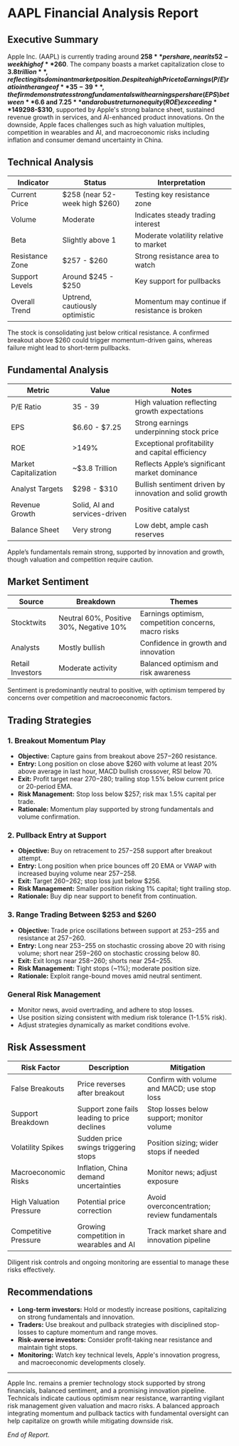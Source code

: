 # AAPL Financial Analysis Report

## Executive Summary

Apple Inc. (AAPL) is currently trading around **$258** per share, near its 52-week high of **$260**. The company boasts a market capitalization close to **$3.8 trillion**, reflecting its dominant market position. Despite a high Price to Earnings (P/E) ratio in the range of **35-39**, the firm demonstrates strong fundamentals with earnings per share (EPS) between **$6.6 and $7.25** and a robust return on equity (ROE) exceeding **149%**. Analyst price targets have been raised to **$298-$310**, supported by Apple's strong balance sheet, sustained revenue growth in services, and AI-enhanced product innovations. On the downside, Apple faces challenges such as high valuation multiples, competition in wearables and AI, and macroeconomic risks including inflation and consumer demand uncertainty in China.

## Technical Analysis

| Indicator           | Status                          | Interpretation                                  |
|---------------------|--------------------------------|------------------------------------------------|
| Current Price       | $258 (near 52-week high $260)   | Testing key resistance zone                      |
| Volume              | Moderate                       | Indicates steady trading interest                |
| Beta                | Slightly above 1               | Moderate volatility relative to market           |
| Resistance Zone     | $257 - $260                   | Strong resistance area to watch                  |
| Support Levels      | Around $245 - $250            | Key support for pullbacks                         |
| Overall Trend       | Uptrend, cautiously optimistic| Momentum may continue if resistance is broken    |

The stock is consolidating just below critical resistance. A confirmed breakout above $260 could trigger momentum-driven gains, whereas failure might lead to short-term pullbacks.

## Fundamental Analysis

| Metric               | Value                  | Notes                                                    |
|----------------------|------------------------|----------------------------------------------------------|
| P/E Ratio            | 35 - 39               | High valuation reflecting growth expectations            |
| EPS                  | $6.60 - $7.25         | Strong earnings underpinning stock price                  |
| ROE                  | >149%                 | Exceptional profitability and capital efficiency          |
| Market Capitalization | ~$3.8 Trillion        | Reflects Apple’s significant market dominance             |
| Analyst Targets      | $298 - $310           | Bullish sentiment driven by innovation and solid growth   |
| Revenue Growth       | Solid, AI and services-driven | Positive catalyst                                         |
| Balance Sheet        | Very strong           | Low debt, ample cash reserves                              |

Apple’s fundamentals remain strong, supported by innovation and growth, though valuation and competition require caution.

## Market Sentiment

| Source          | Breakdown                | Themes                                  |
|-----------------|--------------------------|-----------------------------------------|
| Stocktwits      | Neutral 60%, Positive 30%, Negative 10% | Earnings optimism, competition concerns, macro risks |
| Analysts        | Mostly bullish           | Confidence in growth and innovation     |
| Retail Investors| Moderate activity        | Balanced optimism and risk awareness    |

Sentiment is predominantly neutral to positive, with optimism tempered by concerns over competition and macroeconomic factors.

## Trading Strategies

### 1. Breakout Momentum Play
- **Objective:** Capture gains from breakout above $257-$260 resistance.
- **Entry:** Long position on close above $260 with volume at least 20% above average in last hour, MACD bullish crossover, RSI below 70.
- **Exit:** Profit target near $270-$280; trailing stop 1.5% below current price or 20-period EMA.
- **Risk Management:** Stop loss below $257; risk max 1.5% capital per trade.
- **Rationale:** Momentum play supported by strong fundamentals and volume confirmation.

### 2. Pullback Entry at Support
- **Objective:** Buy on retracement to $257-$258 support after breakout attempt.
- **Entry:** Long position when price bounces off 20 EMA or VWAP with increased buying volume near $257-$258.
- **Exit:** Target $260-$262; stop loss just below $256.
- **Risk Management:** Smaller position risking 1% capital; tight trailing stop.
- **Rationale:** Buy dip near support to benefit from continuation.

### 3. Range Trading Between $253 and $260
- **Objective:** Trade price oscillations between support at $253-$255 and resistance at $257-$260.
- **Entry:** Long near $253-$255 on stochastic crossing above 20 with rising volume; short near $259-$260 on stochastic crossing below 80.
- **Exit:** Exit longs near $258-$260; shorts near $254-$255.
- **Risk Management:** Tight stops (~1%); moderate position size.
- **Rationale:** Exploit range-bound moves amid neutral sentiment.

### General Risk Management
- Monitor news, avoid overtrading, and adhere to stop losses.
- Use position sizing consistent with medium risk tolerance (1-1.5% risk).
- Adjust strategies dynamically as market conditions evolve.

## Risk Assessment

| Risk Factor               | Description                                  | Mitigation                                   |
|---------------------------|----------------------------------------------|----------------------------------------------|
| False Breakouts           | Price reverses after breakout                 | Confirm with volume and MACD; use stop loss  |
| Support Breakdown         | Support zone fails leading to price declines | Stop losses below support; monitor volume    |
| Volatility Spikes         | Sudden price swings triggering stops          | Position sizing; wider stops if needed        |
| Macroeconomic Risks       | Inflation, China demand uncertainties          | Monitor news; adjust exposure                  |
| High Valuation Pressure   | Potential price correction                      | Avoid overconcentration; review fundamentals  |
| Competitive Pressure      | Growing competition in wearables and AI        | Track market share and innovation pipeline    |

Diligent risk controls and ongoing monitoring are essential to manage these risks effectively.

## Recommendations

- **Long-term investors:** Hold or modestly increase positions, capitalizing on strong fundamentals and innovation.
- **Traders:** Use breakout and pullback strategies with disciplined stop-losses to capture momentum and range moves.
- **Risk-averse investors:** Consider profit-taking near resistance and maintain tight stops.
- **Monitoring:** Watch key technical levels, Apple's innovation progress, and macroeconomic developments closely.

---

Apple Inc. remains a premier technology stock supported by strong financials, balanced sentiment, and a promising innovation pipeline. Technicals indicate cautious optimism near resistance, warranting vigilant risk management given valuation and macro risks. A balanced approach integrating momentum and pullback tactics with fundamental oversight can help capitalize on growth while mitigating downside risk.

*End of Report.*